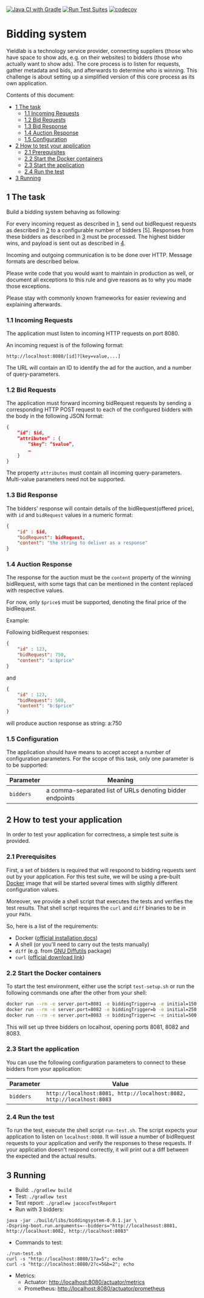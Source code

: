 [![Java CI with Gradle](https://github.com/felipegutierrez/bidding-system-java/actions/workflows/gradle.yml/badge.svg)](https://github.com/felipegutierrez/bidding-system-java/actions/workflows/gradle.yml)
[![Run Test Suites](https://github.com/felipegutierrez/bidding-system-java/actions/workflows/codecov-test-suites.yml/badge.svg)](https://github.com/felipegutierrez/bidding-system-java/actions/workflows/codecov-test-suites.yml)
[![codecov](https://codecov.io/gh/felipegutierrez/bidding-system-java/branch/main/graph/badge.svg?token=wsGWEdNtGR)](https://codecov.io/gh/felipegutierrez/bidding-system-java)

Bidding system
==============

Yieldlab is a technology service provider, connecting suppliers (those who
have space to show ads, e.g. on their websites) to bidders (those who actually
want to show ads). The core process is to listen for requests, gather metadata
and bids, and afterwards to determine who is winning. This challenge is about
setting up a simplified version of this core process as its own application.

Contents of this document:

- [1 The task](#1-the-task)
  - [1.1 Incoming Requests](#11-incoming-requests)
  - [1.2 Bid Requests](#12-bidRequest-requests)
  - [1.3 Bid Response](#13-bidRequest-response)
  - [1.4 Auction Response](#14-auction-response)
  - [1.5 Configuration](#15-configuration)
- [2 How to test your application](#2-how-to-test-your-application)
  - [2.1 Prerequisites](#21-prerequisites)
  - [2.2 Start the Docker containers](#22-start-the-docker-containers)
  - [2.3 Start the application](#23-start-the-application)
  - [2.4 Run the test](#24-run-the-test)
- [3 Running](#3-running)


## 1 The task

Build a bidding system behaving as following:

For every incoming request as described in [1], send out bidRequest requests as
described in [2] to a configurable number of bidders [5]. Responses from these
bidders as described in [3] must be processed. The highest bidder wins, and
payload is sent out as described in [4].

Incoming and outgoing communication is to be done over HTTP. Message formats
are described below.

Please write code that you would want to maintain in production as well, or
document all exceptions to this rule and give reasons as to why you made those
exceptions.

Please stay with commonly known frameworks for easier reviewing and explaining
afterwards.

[1]: #1-incoming-requests
[2]: #2-bidRequest-requests
[3]: #3-bidRequest-response
[4]: #4-auction-response

### 1.1 Incoming Requests

The application must listen to incoming HTTP requests on port 8080.

An incoming request is of the following format:

    http://localhost:8080/[id]?[key=value,...]

The URL will contain an ID to identify the ad for the auction, and a number of
query-parameters.

### 1.2 Bid Requests

The application must forward incoming bidRequest requests by sending a corresponding
HTTP POST request to each of the configured bidders with the body in the
following JSON format:

```json
{
	“id”: $id,
	“attributes” : {
		“$key”: “$value”,
		…
	}
}
```

The property `attributes` must contain all incoming query-parameters.
Multi-value parameters need not be supported.

### 1.3 Bid Response

The bidders' response will contain details of the bidRequest(offered price), with `id` and `bidRequest`
values in a numeric format:

```json
{
	"id" : $id,
	"bidRequest": bidRequest,
	"content": "the string to deliver as a response"
}
```

### 1.4 Auction Response

The response for the auction must be the `content` property of the winning bidRequest,
with some tags that can be mentioned in the content replaced with respective values.

For now, only `$price$` must be supported, denoting the final price of the bidRequest.

Example:


Following bidRequest responses:
```json
{
	"id" : 123,
	"bidRequest": 750,
	"content": "a:$price"
}
```
and

```json
{
	"id" : 123,
	"bidRequest": 500,
	"content": "b:$price"
}
```
will produce auction response as string:
a:750

### 1.5 Configuration

The application should have means to accept accept a number of configuration
parameters. For the scope of this task, only one parameter is to be supported:

| Parameter | Meaning                                                  |
|-----------|----------------------------------------------------------|
| `bidders` | a comma-separated list of URLs denoting bidder endpoints |


## 2 How to test your application

In order to test your application for correctness, a simple test suite is
provided.

### 2.1 Prerequisites

First, a set of bidders is required that will respoond to bidding requests
sent out by your application. For this test suite, we will be using a
pre-built [Docker][what-is-docker] image that will be started several times
with sligthly different configuration values.

Moreover, we provide a shell script that executes the tests and verifies the
test results. That shell script requires the `curl` and `diff` binaries to be
in your `PATH`.

So, here is a list of the requirements:

- Docker ([official installation docs][install-docker])
- A shell (or you'll need to carry out the tests manually)
- `diff` (e.g. from [GNU Diffutils][diffutils] package)
- `curl` ([official download link][curl-dl])

[what-is-docker]: https://www.docker.com/what-docker
[install-docker]: https://docs.docker.com/engine/installation/
[diffutils]: https://www.gnu.org/software/diffutils/
[curl-dl]: https://curl.haxx.se/download.html

### 2.2 Start the Docker containers

To start the test environment, either use the script `test-setup.sh` or run the
following commands one after the other from your shell:

```sh
docker run --rm -e server.port=8081 -e biddingTrigger=a -e initial=150 -p 8081:8081 yieldlab/recruiting-test-bidder &
docker run --rm -e server.port=8082 -e biddingTrigger=b -e initial=250 -p 8082:8082 yieldlab/recruiting-test-bidder &
docker run --rm -e server.port=8083 -e biddingTrigger=c -e initial=500 -p 8083:8083 yieldlab/recruiting-test-bidder &
```

This will set up three bidders on localhost, opening ports 8081, 8082 and 8083.

### 2.3 Start the application

You can use the following configuration parameters to connect to these bidders
from your application:

| Parameter | Value                                                                 |
|-----------|-----------------------------------------------------------------------|
| `bidders` | `http://localhost:8081, http://localhost:8082, http://localhost:8083` |

### 2.4 Run the test

To run the test, execute the shell script `run-test.sh`. The script expects
your application to listen on `localhost:8080`. It will issue a number of bidRequest
requests to your application and verify the responses to these requests. If
your application doesn't respond correctly, it will print out a diff between
the expected and the actual results.

## 3 Running

 - Build: `./gradlew build`
 - Test: `./gradlew test`
 - Test report: `./gradlew jacocoTestReport`
 - Run with 3 bidders: 
```
java -jar ./build/libs/biddingsystem-0.0.1.jar \
-Dspring-boot.run.arguments=--bidders="http://localhosost:8081, http://localhost:8082, http://localhost:8083"
```
 - Commands to test:
```
./run-test.sh
curl -s "http://localhost:8080/1?a=5"; echo
curl -s "http://localhost:8080/2?c=5&b=2"; echo
```
 - Metrics:
   - Actuator: [http://localhost:8080/actuator/metrics](http://localhost:8080/actuator/metrics)
   - Prometheus: [http://localhost:8080/actuator/prometheus](http://localhost:8080/actuator/prometheus)
